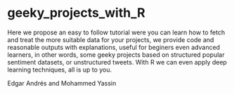 # geeky_projects_with_R

Here we propose an easy to follow tutorial were you can learn how to fetch and treat the more suitable data for your projects, we provide code and reasonable outputs with explanations, useful for beginers even advanced learners, in other words, some geeky projects based on structured popular sentiment datasets, or unstructured tweets. With R we can even apply deep learning techniques, all is up to you.

Edgar Andrés and Mohammed Yassin
